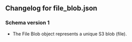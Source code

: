 ## Changelog for file_blob.json

### Schema version 1

* The File Blob object represents a unique S3 blob (file).